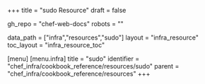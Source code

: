 +++
title = "sudo Resource"
draft = false

gh_repo = "chef-web-docs"
robots = ""

data_path = ["infra","resources","sudo"]
layout = "infra_resource"
toc_layout = "infra_resource_toc"


[menu]
  [menu.infra]
    title = "sudo"
    identifier = "chef_infra/cookbook_reference/resources/sudo"
    parent = "chef_infra/cookbook_reference/resources"
+++

<!-- The contents of this page are automatically generated from the sudo.yaml file in the data directory. -->
<!-- To suggest a change, edit the https://github.com/chef/chef/blob/master/lib/chef/resource/sudo.rb file
      and submit a pull request to the https://github.com/chef/chef repository. -->
